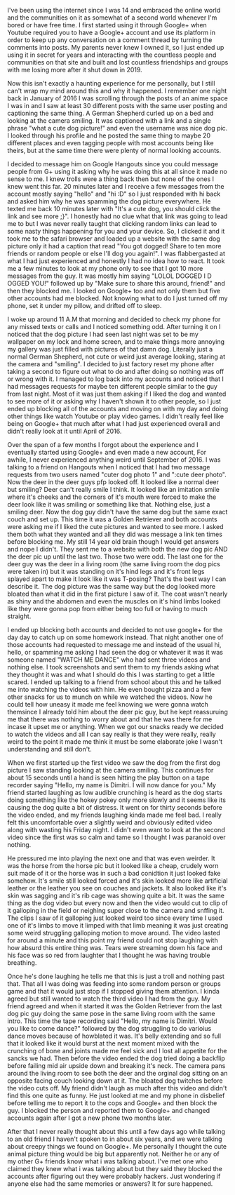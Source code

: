 I've been using the internet since I was 14 and embraced the online world and the communities on it as somewhat of a second world whenever I'm bored or have free time. I first started using it through Google+ when Youtube required you to have a Google+ account and use its platform in order to keep up any conversation on a comment thread by turning the comments into posts. My parents never knew I owned it, so I just ended up using it in secret for years and interacting with the countless people and communities on that site and built and lost countless friendships and groups with me losing more after it shut down in 2019.

Now this isn't exactly a haunting experience for me personally, but I still can't wrap my mind around this and why it happened. I remember one night back in January of 2016 I was scrolling through the posts of an anime space I was in and I saw at least 30 different posts with the same user posting and captioning the same thing. A German Shepherd curled up on a bed and looking at the camera smiling. It was captioned with a link and a single phrase "what a cute dog picture!" and even the username was nice dog pic. I looked through his profile and he posted the same thing to maybe 20 different places and even tagging people with most accounts being like theirs, but at the same time there were plenty of normal looking accounts.

I decided to message him on Google Hangouts since you could message people from G+ using it asking why he was doing this at all since it made no sense to me. I knew trolls were a thing back then but none of the ones I knew went this far. 20 minutes later and I receive a few messages from the account mostly saying "hello" and "hi :D" so I just responded with hi back and asked him why he was spamming the dog picture everywhere. He texted me back 10 minutes later with "It's a cute dog, you should click the link and see more ;}". I honestly had no clue what that link was going to lead me to but I was never really taught that clicking random links can lead to some nasty things happening for you and your device. So, I clicked it and it took me to the safari browser and loaded up a website with the same dog picture only it had a caption that read "You got dogged! Share to ten more friends or random people or else I'll dog you again!". I was flabbergasted at what I had just experienced and honestly I had no idea how to react. It took me a few minutes to look at my phone only to see that I got 10 more messages from the guy. It was mostly him saying "LOLOL DOGGED I D OGGED YOU!" followed up by "Make sure to share this around, friend!" and then they blocked me. I looked on Google+ too and not only them but five other accounts had me blocked. Not knowing what to do I just turned off my phone, set it under my pillow, and drifted off to sleep.

I woke up around 11 A.M that morning and decided to check my phone for any missed texts or calls and I noticed something odd. After turning it on I noticed that the dog picture I had seen last night was set to be my wallpaper on my lock and home screen, and to make things more annoying my gallery was just filled with pictures of that damn dog. Literally just a normal German Shepherd, not cute or weird just average looking, staring at the camera and "smiling". I decided to just factory reset my phone after taking a second to figure out what to do and after doing so nothing was off or wrong with it. I managed to log back into my accounts and noticed that I had messages requests for maybe ten different people similar to the guy from last night. Most of it was just them asking if I liked the dog and wanted to see more of it or asking why I haven't shown it to other people, so I just ended up blocking all of the accounts and moving on with my day and doing other things like watch Youtube or play video games. I didn't really feel like being on Google+ that much after what I had just experienced overall and didn't really look at it until April of 2016. 

Over the span of a few months I forgot about the experience and I eventually started using Google+ and even made a new account, For awhile, I never experienced anything weird until September of 2016. I was talking to a friend on Hangouts when I noticed that I had two message requests from two users named "cuter dog photo 1" and ":cute deer photo". Now the deer in the deer guys pfp looked off. It looked like a normal deer but smiling? Deer can't really smile I think. It looked like an imitation smile where it's cheeks and the corners of it's mouth were forced to make the deer look like it was smiling or something like that. Nothing else, just a smiling deer. Now the dog guy didn't have the same dog but the same exact couch and set up. This time it was a Golden Retriever and both accounts were asking me if I liked the cute pictures and wanted to see more. I asked them both what they wanted and all they did was message a link ten times before blocking me. My still 14 year old brain though I would get answers and nope I didn't. They sent me to a website with both the new dog pic AND the deer pic up until the last two. Those two were odd. The last one for the deer guy was the deer in a living room (the same living room the dog pics were taken in) but it was standing on it's hind legs and it's front legs splayed apart to make it look like it was T-posing? That's the best way I can describe it. The dog picture was the same way but the dog looked more bloated than what it did in the first picture I saw of it. The coat wasn't nearly as shiny and the abdomen and even the muscles on it's hind limbs looked like they were gonna pop from either being too full or having to much straight. 

I ended up blocking both accounts and decided to not use google+ for the day day to catch up on some homework instead. That night another one of those accounts had requested to message me and instead of the usual hi, hello, or spamming me asking I had seen the dog or whatever it was it was someone named "WATCH ME DANCE" who had sent three videos and nothing else. I took screenshots and sent them to my friends asking what they thought it was and what I should do this I was starting to get a little scared. I ended up talking to a friend from school about this and he talked me into watching the videos with him. He even bought pizza and a few other snacks for us to munch on while we watched the videos. Now he could tell how uneasy it made me feel knowing we were gonna watch themsince I already told him about the deer pic guy, but he kept reassuruing me that there was nothing to worry about and that he was there for me incase it upset me or anything. When we got our snacks ready we decided to watch the videos and all I can say really is that they were really, really weird to the point it made me think it must be some elaborate joke I wasn't understanding and still don't. 

When we first started up the first video we saw the dog from the first dog picture I saw standing looking at the camera smiling. This continues for about 15 seconds until a hand is seen hitting the play button on a tape recorder saying "Hello, my name is Dimitri. I will now dance for you." My friend started laughing as low audible crunching is heard as the dog starts doing something like the hokey pokey only more slowly and it seems like its causing the dog quite a bit of distress. It went on for thirty seconds before the video ended, and my friends laughing kinda made me feel bad. I really felt this uncomfortable over a slightly weird and obviously edited video along with wasting his Friday night. I didn't even want to look at the second video since the first was so calm and tame so I thought I was paranoid over nothing. 

He pressured me into playing the next one and that was even weirder. It was the horse from the horse pic but it looked like a cheap, crudely worn suit made of it or the horse was in such a bad conidtion it just looked fake somehow. It's smile still looked forced and it's skin looked more like artificial leather or the leather you see on couches and jackets. It also looked like it's skin was sagging and it's rib cage was showing quite a bit. It was the same thing as the dog video but every now and then the video would cut to clip of it galloping in the field or neighing super close to the camera and snffing it. The clips I saw of it galloping just looked weird too since every time I used one of it's limbs to move it limped with that limb meaning it was just creating some weird struggling galloping motion to move around. The video lasted for around a minute and this point my friend could not stop laughing with how absurd this entire thing was. Tears were streaming down his face and his face was so red from laughter that I thought he was having trouble breathing. 

Once he's done laughing he tells me that this is just a troll and nothing past that. That all I was doing was feeding into some random person or groups game and that it would just stop if I stopped giving them attention. I kinda agreed but still wanted to watch the third video I had from the guy. My friend agreed and when it started it was the Golden Retriever from the last dog pic guy doing the same pose in the same living room with the same intro. This time the tape recording said "Hello, my name is Dimitri. Would you like to come dance?" followed by the dog struggling to do varioius dance moves because of howblated it was. It's belly extending and so full that it looked like it would burst at the next moment mixed with the crunching of bone and joints made me feel sick and I lost all appetite for the sancks we had. Then before the video ended the dog tried doing a backflip before failing mid air upside down and breaking it's neck. The camera pans around the living room to see both the deer and the orginal dog sitting on an opposite facing couch looking down at it. The bloated dog twitches before the video cuts off. My friend didn't laugh as much after this video and didn't find this one quite as funny. He just looked at me and my phone in disbelief before telling me to report it to the cops and Google+ and then block the guy. I blocked the person and reported them to Google+ and changed accounts again after I got a new phone two months later.

After that I never really thought about this until a few days ago while talking to an old friend I haven't spoken to in about six years, and we were talking about creepy things we found on Google+. Me personally I thought the cute animal picture thing would be big but apparently not. Neither he or any of my other G+ friends know what i was talking about. I've met one who claimed they knew what i was talking about but they said they blocked the accounts after figuring out they were probably hackers. Just wondering if anyone else had the same memories or answers? It for sure happened. 


